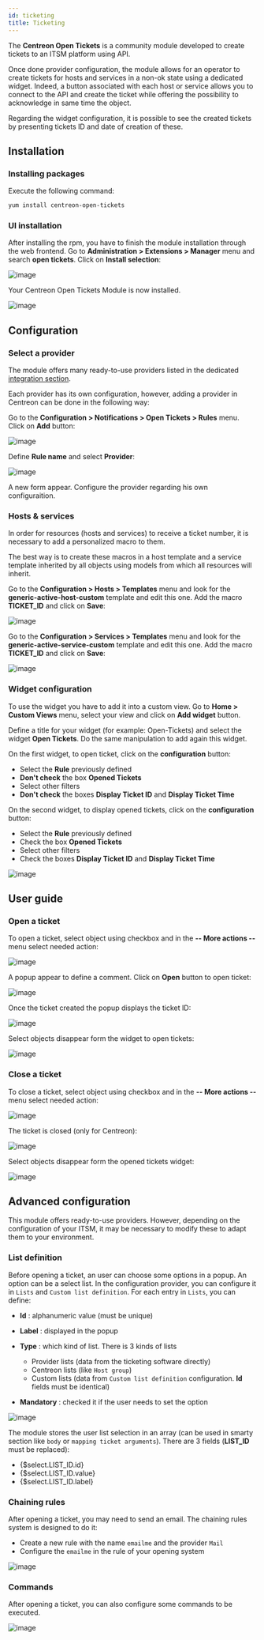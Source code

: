 ```yaml
---
id: ticketing
title: Ticketing
---
```


The **Centreon Open Tickets** is a community module developed to create tickets to an ITSM platform using API.

Once done provider configuration, the module allows for an operator to create tickets for hosts and services in a
non-ok state using a dedicated widget. Indeed, a button associated with each host or service allows you to connect to
the API and create the ticket while offering the possibility to acknowledge in same time the object.

Regarding the widget configuration, it is possible to see the created tickets by presenting tickets ID and date of
creation of these.

## Installation

### Installing packages

Execute the following command:

```Bash
yum install centreon-open-tickets
```

### UI installation

After installing the rpm, you have to finish the module installation through the web frontend. Go to
**Administration \> Extensions \> Manager** menu and search **open tickets**. Click on **Install selection**:

![image](../assets/alerts/open_tickets_install_01.png)

Your Centreon Open Tickets Module is now installed.

![image](../assets/alerts/open_tickets_install_02.png)

## Configuration

### Select a provider

The module offers many ready-to-use providers listed in the dedicated [integration
section](../integrations/itsm/itsm-overview).

Each provider has its own configuration, however, adding a provider in Centreon can be done in the following way:

Go to the **Configuration > Notifications > Open Tickets > Rules** menu.
Click on **Add** button:

![image](../assets/alerts/open_tickets_add_provider_01.png)

Define **Rule name** and select **Provider**:

![image](../assets/alerts/open_tickets_add_provider_02.png)

A new form appear. Configure the provider regarding his own configuraition.

### Hosts & services

In order for resources (hosts and services) to receive a ticket number, it is necessary to add a personalized macro to
them.

The best way is to create these macros in a host template and a service template inherited by all objects using models
from which all resources will inherit.

Go to the **Configuration > Hosts > Templates** menu and look for the **generic-active-host-custom** template and edit
this one. Add the macro **TICKET_ID** and click on **Save**:

![image](../assets/alerts/open_tickets_macro.png)

Go to the **Configuration > Services > Templates** menu and look for the **generic-active-service-custom** template and
edit this one. Add the macro **TICKET_ID** and click on **Save**:

![image](../assets/alerts/open_tickets_macro.png)

### Widget configuration

To use the widget you have to add it into a custom view. Go to **Home > Custom Views** menu, select your view and click
on **Add widget** button.

Define a title for your widget (for example: Open-Tickets) and select the widget **Open Tickets**. Do the same
manipulation to add again this widget.

On the first widget, to open ticket, click on the **configuration** button:

* Select the **Rule** previously defined
* **Don't check** the box **Opened Tickets**
* Select other filters
* **Don't check** the boxes **Display Ticket ID** and **Display Ticket Time**

On the second widget, to display opened tickets, click on the **configuration** button:

* Select the **Rule** previously defined
* Check the box **Opened Tickets**
* Select other filters
* Check the boxes **Display Ticket ID** and **Display Ticket Time**

![image](../assets/alerts/open_tickets_add_widget.png)

## User guide

### Open a ticket

To open a ticket, select object using checkbox and in the **-- More actions --** menu select needed action:

![image](../assets/alerts/open_ticket_add_01.png)

A popup appear to define a comment. Click on **Open** button to open ticket:

![image](../assets/alerts/open_ticket_add_02.png)

Once the ticket created the popup displays the ticket ID:

![image](../assets/alerts/open_ticket_add_03.png)

Select objects disappear form the widget to open tickets:

![image](../assets/alerts/open_ticket_add_04.png)

### Close a ticket

To close a ticket, select object using checkbox and in the **-- More actions --** menu select needed action:

![image](../assets/alerts/open_ticket_close_ticket_01.png)

The ticket is closed (only for Centreon):

![image](../assets/alerts/open_ticket_close_ticket_02.png)

Select objects disappear form the opened tickets widget:

![image](../assets/alerts/open_ticket_close_ticket_03.png)

## Advanced configuration

This module offers ready-to-use providers. However, depending on the configuration of your ITSM, it may be necessary to
modify these to adapt them to your environment.

### List definition

Before opening a ticket, an user can choose some options in a popup. An option can be a select list. In the configuration
provider, you can configure it in ``Lists`` and ``Custom list definition``. For each entry in ``Lists``, you can define:

* **Id** : alphanumeric value (must be unique)
* **Label** : displayed in the popup
* **Type** : which kind of list. There is 3 kinds of lists

  * Provider lists (data from the ticketing software directly)
  * Centreon lists (like ``Host group``)
  * Custom lists (data from ``Custom list definition`` configuration. **Id** fields must be identical)

* **Mandatory** : checked it if the user needs to set the option

![image](../assets/alerts/open_ticket_advanced_list_01.png)

The module stores the user list selection in an array (can be used in smarty section like ``body`` 
or ``mapping ticket arguments``). There are 3 fields (**LIST_ID** must be replaced):

* {$select.LIST_ID.id}
* {$select.LIST_ID.value}
* {$select.LIST_ID.label}

### Chaining rules

After opening a ticket, you may need to send an email. The chaining rules system is designed to do it:

* Create a new rule with the name ``emailme`` and the provider ``Mail``
* Configure the ``emailme`` in the rule of your opening system

![image](../assets/alerts/open_ticket_advanced_chain_01.png)

### Commands

After opening a ticket, you can also configure some commands to be executed.

![image](../assets/alerts/open_ticket_advanced_cmd_01.png)
